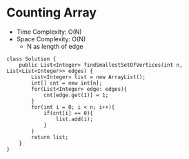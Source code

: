 # Counting Array
* Time Complexity: O(N)
* Space Complexity: O(N)
	* N as length of edge
```
class Solution {
    public List<Integer> findSmallestSetOfVertices(int n, List<List<Integer>> edges) {
        List<Integer> list = new ArrayList();
        int[] cnt = new int[n];
        for(List<Integer> edge: edges){
            cnt[edge.get(1)] = 1;
        }
        for(int i = 0; i < n; i++){
            if(cnt[i] == 0){
                list.add(i);
            }
        }
        return list;
    }
}
```